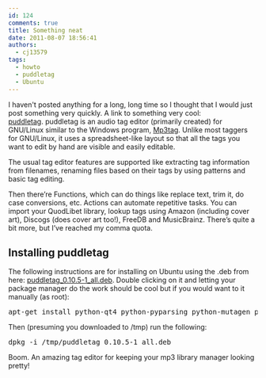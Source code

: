 ```yaml
---
id: 124
comments: true
title: Something neat
date: 2011-08-07 18:56:41 
authors:
  - cj13579
tags:
  - howto
  - puddletag
  - Ubuntu
---
```

I haven't posted anything for a long, long time so I thought that I would just post something very quickly. A link to something very cool: <a href="http://puddletag.sourceforge.net/" target="_blank">puddletag</a>. puddletag is an audio tag editor (primarily created) for GNU/Linux similar to the Windows program, [Mp3tag](http://www.mp3tag.de/). Unlike most taggers for GNU/Linux, it uses a spreadsheet-like layout so that all the tags you want to edit by hand are visible and easily editable.

<!-- more -->The usual tag editor features are supported like extracting tag information from filenames, renaming files based on their tags by using patterns and basic tag editing.

Then there’re Functions, which can do things like replace text, trim it, do case conversions, etc. Actions can automate repetitive tasks. You can import your QuodLibet library, lookup tags using Amazon (including cover art), Discogs (does cover art too!), FreeDB and MusicBrainz. There’s quite a bit more, but I’ve reached my comma quota.

## Installing puddletag

The following instructions are for installing on Ubuntu using the .deb from here: [puddletag\_0.10.5-1\_all.deb](http://sourceforge.net/projects/puddletag/files/puddletag_0.10.6-1_all.deb). Double clicking on it and letting your package manager do the work should be cool but if you would want to it manually (as root):

<div>
  <pre lang="bash">apt-get install python-qt4 python-pyparsing python-mutagen python-configobj python-musicbrainz2</pre>
</div>

<div>
  Then (presuming you downloaded to /tmp) run the following:
</div>

<div>
  <div>
    <pre lang="bash">dpkg -i /tmp/puddletag_0.10.5-1_all.deb</pre>
  </div>
  
  <div>
    Boom. An amazing tag editor for keeping your mp3 library manager looking pretty!
  </div>
</div>